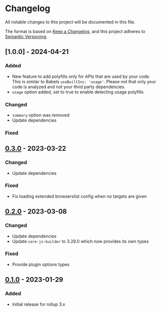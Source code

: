 <!-- 
SPDX-FileCopyrightText: 2023 Ferdinand Thiessen <rpm@fthiessen.de>
SPDX-License-Identifier: EUPL-1.2
--->
# Changelog

All notable changes to this project will be documented in this file.

The format is based on [Keep a Changelog](https://keepachangelog.com/en/1.0.0/),
and this project adheres to [Semantic Versioning](https://semver.org/spec/v2.0.0.html).

## [1.0.0] - 2024-04-21
### Added
- New feature to add polyfills only for APIs that are used by your code.
  This is similar to Babels `useBuiltIns: 'usage'`. Please not that only your code is analyzed and not your third party dependencies.
- `usage` option added, set to true to enable detecting usage polyfills

### Changed
- `summary` option was removed
- Update dependencies

### Fixed

## [0.3.0] - 2023-03-22
### Changed
- Update dependencies

### Fixed
- Fix loading extended browserslist config when no targets are given

## [0.2.0] - 2023-03-08
### Changed
- Update dependencies
- Update `core-js-builder` to 3.29.0 which now provides its own types

### Fixed
- Provide plugin options types

## [0.1.0] - 2023-01-29
### Added 

- Initial release for rollup 3.x

[unreleased]: https://github.com/susnux/rollup-plugin-corejs/compare/v0.3.0...HEAD
[0.3.0]: https://github.com/susnux/rollup-plugin-corejs/releases/tag/v0.2.0...v0.3.0
[0.2.0]: https://github.com/susnux/rollup-plugin-corejs/releases/tag/v0.1.0...v0.2.0
[0.1.0]: https://github.com/susnux/rollup-plugin-corejs/releases/tag/v0.1.0